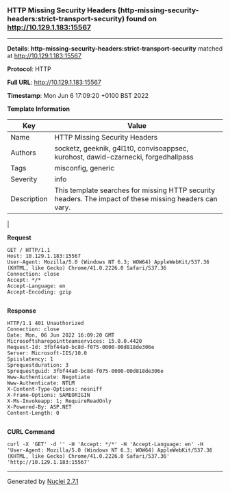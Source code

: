 ### HTTP Missing Security Headers (http-missing-security-headers:strict-transport-security) found on http://10.129.1.183:15567
---
**Details**: **http-missing-security-headers:strict-transport-security**  matched at http://10.129.1.183:15567

**Protocol**: HTTP

**Full URL**: http://10.129.1.183:15567

**Timestamp**: Mon Jun 6 17:09:20 +0100 BST 2022

**Template Information**

| Key | Value |
|---|---|
| Name | HTTP Missing Security Headers |
| Authors | socketz, geeknik, g4l1t0, convisoappsec, kurohost, dawid-czarnecki, forgedhallpass |
| Tags | misconfig, generic |
| Severity | info |
| Description | This template searches for missing HTTP security headers. The impact of these missing headers can vary.
 |

**Request**
```http
GET / HTTP/1.1
Host: 10.129.1.183:15567
User-Agent: Mozilla/5.0 (Windows NT 6.3; WOW64) AppleWebKit/537.36 (KHTML, like Gecko) Chrome/41.0.2226.0 Safari/537.36
Connection: close
Accept: */*
Accept-Language: en
Accept-Encoding: gzip


```

**Response**
```http
HTTP/1.1 401 Unauthorized
Connection: close
Date: Mon, 06 Jun 2022 16:09:20 GMT
Microsoftsharepointteamservices: 15.0.0.4420
Request-Id: 3fbf44a0-bc8d-f075-0000-00d818de306e
Server: Microsoft-IIS/10.0
Spiislatency: 1
Sprequestduration: 3
Sprequestguid: 3fbf44a0-bc8d-f075-0000-00d818de306e
Www-Authenticate: Negotiate
Www-Authenticate: NTLM
X-Content-Type-Options: nosniff
X-Frame-Options: SAMEORIGIN
X-Ms-Invokeapp: 1; RequireReadOnly
X-Powered-By: ASP.NET
Content-Length: 0


```


**CURL Command**
```
curl -X 'GET' -d '' -H 'Accept: */*' -H 'Accept-Language: en' -H 'User-Agent: Mozilla/5.0 (Windows NT 6.3; WOW64) AppleWebKit/537.36 (KHTML, like Gecko) Chrome/41.0.2226.0 Safari/537.36' 'http://10.129.1.183:15567'
```
---
Generated by [Nuclei 2.7.1](https://github.com/projectdiscovery/nuclei)